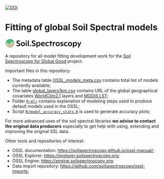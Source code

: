 
[![DOI](https://zenodo.org/badge/doi/10.5281/zenodo.5759693.svg)](https://doi.org/10.5281/zenodo.5759693)

# Fitting of global Soil Spectral models

[<img src="./img/soilspec4gg-logo_fc.png" alt="SoilSpec4GG logo" width="250"/>](https://soilspectroscopy.org/)

A repository for all model fitting development work for the [Soil Spectroscopy for Global
Good](https://soilspectroscopy.org) project.

Important files in this repository:

- The metadata table [OSSL_models_meta.csv](out/OSSL_models_meta.csv) contains total list of models currently available;  
- The table [global_layers1km.csv](out/global_layers1km.csv) contains URL of the global geographical covariates [WorldClim2.1](https://www.worldclim.org/data/worldclim21.html) layers and [MODIS LST](https://doi.org/10.5281/zenodo.1420114); 
- Folder [`R-mlr`](R-mlr/README.md) contains explanation of modeling steps used to produce default models used in the OSSL;
- Script [`R/model_accuracy_stats.R`](R-mlr/model_accuracy_stats.R) is used to generate accuracy plots;  

For more advanced uses of the soil spectral libraries **we advise to contact the original data producers** 
especially to get help with using, extending and improving the original SSL data.

Other tools and repositories of interest:

- OSSL documentation: <https://soilspectroscopy.github.io/ossl-manual/>;
- OSSL Explorer: <https://explorer.soilspectroscopy.org>;
- OSSL Engine: <https://engine.soilspectroscopy.org>;
- Data import repository: <https://github.com/soilspectroscopy/ossl-imports>;
